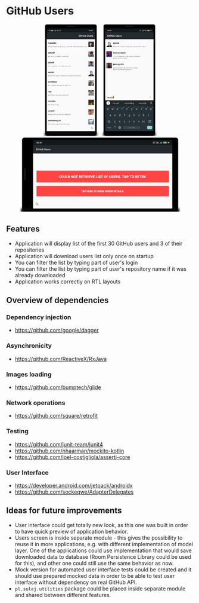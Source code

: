 # GitHub Users

<p align=center>
<img src="https://github.com/piotrsulej/GitHubUsers/blob/master/RTL.png" height="300" /><img src="https://github.com/piotrsulej/GitHubUsers/blob/master/search.png" height="300" /><img src="https://github.com/piotrsulej/GitHubUsers/blob/master/landscape.png" height="200" />
</p>

## Features
* Application will display list of the first 30 GitHub users and 3 of their repositories
* Application will download users list only once on startup
* You can filter the list by typing part of user's login
* You can filter the list by typing part of user's repository name if it was already downloaded
* Application works correctly on RTL layouts

## Overview of dependencies
### Dependency injection
* https://github.com/google/dagger
### Asynchronicity
* https://github.com/ReactiveX/RxJava
### Images loading
* https://github.com/bumptech/glide
### Network operations
* https://github.com/square/retrofit
### Testing
* https://github.com/junit-team/junit4
* https://github.com/nhaarman/mockito-kotlin
* https://github.com/joel-costigliola/assertj-core
### User Interface
* https://developer.android.com/jetpack/androidx
* https://github.com/sockeqwe/AdapterDelegates

## Ideas for future improvements
* User interface could get totally new look, as this one was built in order to have quick preview of application behavior.
* Users screen is inside separate module - this gives the possibility to reuse it in more applications, e.g. with different implementation of model layer. One of the applications could use implementation that would save downloaded data to database (Room Persistence Library could be used for this), and other one could still use the same behavior as now.
* Mock version for automated user interface tests could be created and it should use prepared mocked data in order to be able to test user interface without dependency on real GitHub API.
* `pl.sulej.utilities` package could be placed inside separate module and shared between different features.
